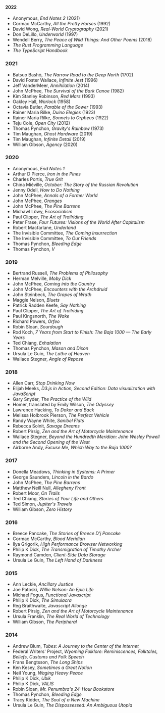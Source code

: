 <!-- TODO: get correct 2022 from logseq, clean up anything else? -->

#### 2022

- Anonymous, _End Notes 2_ (2021)
- Cormac McCarthy, _All the Pretty Horses_ (1992)
- David Wong, _Real-World Cryptography_ (2021)
- Don DeLillo, _Underworld_ (1997)
- Wendell Berry, _The Peace of Wild Things: And Other Poems_ (2018)
- _The Rust Programming Language_
- _The TypeScript Handbook_

### 2021

- Batsuo Bashō, _The Narrow Road to the Deep North_ (1702)
- David Foster Wallace, _Infinite Jest_ (1996)
- Jeff VanderMeer, _Annihilation_ (2014)
- John McPhee, _The Survival of the Bark Canoe_ (1982)
- Kim Stanley Robinson, _Red Mars_ (1993)
- Oakley Hall, _Warlock_ (1958)
- Octavia Butler, _Parable of the Sower_ (1993)
- Rainer Maria Rilke, _Duino Elegies_ (1923)
- Rainer Maria Rilke, _Sonnets to Orpheus_ (1922)
- Teju Cole, _Open City_ (2012)
- Thomas Pynchon, _Gravity's Rainbow_ (1973)
- Tim Maughan, _Ghost Hardware_ (2019)
- Tim Maughan, _Infinite Detail_ (2019)
- William Gibson, _Agency_ (2020)

### 2020

- Anonymous, _End Notes 1_
- Arthur D Pierce, _Iron in the Pines_
- Charles Portis, _True Grit_
- China Miéville, _October: The Story of the Russian Revolution_
- Jenny Odell, _How to Do Nothing_
- John McPhee, _Annals of a Former World_
- John McPhee, _Oranges_
- John McPhee, _The Pine Barrens_
- Michawl Löwy, _Ecosocialism_
- Paul Clipper, _The Art of Trailriding_
- Peter Frase, _Four Futures: Visions of the World After Capitalism_
- Robert Macfarlane, _Underland_
- The Invisible Committee, _The Coming Insurrection_
- The Invisible Committee, _To Our Friends_
- Thomas Pynchon, _Bleeding Edge_
- Thomas Pynchon, _V_

### 2019

- Bertrand Russell, _The Problems of Philosophy_
- Herman Melville, _Moby Dick_
- John McPhee, _Coming into the Country_
- John McPhee, _Encounters with the Archdruid_
- John Steinbeck, _The Grapes of Wrath_
- Maggie Nelson, _Bluets_
- Patrick Radden Keefe, _Say Nothing_
- Paul Clipper, _The Art of Trailriding_
- Paul Kingsnorth, _The Wake_
- Richard Powers, _Orfeo_
- Robin Sloan, _Sourdough_
- Rod Koch, _7 Years from Start to Finish: The Baja 1000 &mdash; The Early
  Years_
- Ted Chiang, _Exhalation_
- Thomas Pynchon, _Mason and Dixon_
- Ursula Le Guin, _The Lathe of Heaven_
- Wallace Stegner, _Angle of Repose_

### 2018

- Allen Carr, _Stop Drinking Now_
- Elijah Meeks, _D3.js in Action, Second Edition: Data visualization with
  JavaScript_
- Gary Snyder, _The Practice of the Wild_
- Homer, translated by Emily Wilson, _The Odyssey_
- Lawrence Hacking, _To Dakar and Back_
- Melissa Holbrook Pierson, _The Perfect Vehicle_
- Randy Wayne White, _Sanibel Flats_
- Rebecca Solnit, _Savage Dreams_
- Robert Pirsig, _Zen and the Art of Motorcycle Maintenance_
- Wallace Stegner, _Beyond the Hundredth Meridian: John Wesley Powell and the
  Second Opening of the West_
- Airborne Andy, _Excuse Me, Which Way to the Baja 1000?_

### 2017

- Donella Meadows, _Thinking in Systems: A Primer_
- George Saunders, _Lincoln in the Bardo_
- John McPhee, _The Pine Barrens_
- Matthew Neill Null, _Allegheny Front_
- Robert Moor, _On Trails_
- Ted Chiang, _Stories of Your Life and Others_
- Ted Simon, _Jupiter's Travels_
- William Gibson, _Zero History_

### 2016

- Breece Pancake, _The Stories of Breece D'j Pancake_
- Cormac McCarthy, _Blood Meridian_
- Ilya Grigorik, _High Performance Browser Networking_
- Philip K Dick, _The Transmigration of Timothy Archer_
- Raymond Camden, _Client-Side Data Storage_
- Ursula Le Guin, _The Left Hand of Darkness_

### 2015

- Ann Leckie, _Ancillary Justice_
- Joe Patoski, _Willie Nelson: An Epic Life_
- Michael Fogus, _Functional Javascript_
- Philip K Dick, _The Simulacra_
- Reg Braithwaite, _Javascript Allonge_
- Robert Pirsig, _Zen and the Art of Motorcycle Maintenance_
- Ursula Franklin, _The Real World of Technology_
- William Gibson, _The Peripheral_

### 2014

- Andrew Blum, _Tubes: A Journey to the Center of the Internet_
- Federal Writers' Project, _Wyoming Folklore: Reminiscences, Folktales,
  Beliefs, Customs and Folk Speech_
- Frans Bengtsson, _The Long Ships_
- Ken Kesey, _Sometimes a Great Notion_
- Neil Young, _Waging Heavy Peace_
- Philip K Dick, _Ubik_
- Philip K Dick, _VALIS_
- Robin Sloan, _Mr. Penumbra's 24-Hour Bookstore_
- Thomas Pynchon, _Bleeding Edge_
- Tracy Kidder, _The Soul of a New Machine_
- Ursula Le Guin, _The Dispossessed: An Ambiguous Utopia_
